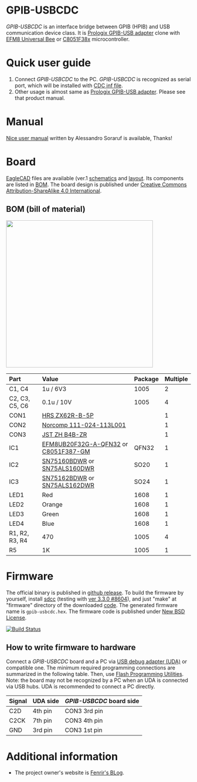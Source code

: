 GPIB-USBCDC
===============

_GPIB-USBCDC_ is an interface bridge between GPIB (HPIB) and USB communication device class. 
It is [Prologix GPIB-USB adapter](http://prologix.biz/gpib-usb-controller.html) clone with [EFM8 Universal Bee](https://www.silabs.com/products/mcu/8-bit/efm8-universal-bee/pages/efm8-universal-bee.aspx) or [C8051F38x](http://www.silabs.com/products/mcu/8-bit/c8051f38x/Pages/c8051f38x.aspx) microcontroller.

# Quick user guide
  1. Connect _GPIB-USBCDC_ to the PC. _GPIB-USBCDC_ is recognized as serial port, which will be installed with [CDC inf file](https://raw.githubusercontent.com/fenrir-naru/gpib-usbcdc/master/firmware/inf/gpib-usbcdc_C8051F38x.inf).
  1. Other usage is almost same as [Prologix GPIB-USB adapter](http://prologix.biz/gpib-usb-controller.html). Please see that product manual.
  
# Manual
[Nice user manual](https://github.com/fenrir-naru/gpib-usbcdc/blob/master/docs/manual_by_Alessandro.pdf) written by Alessandro Soraruf is available, Thanks!
  
# Board
[EagleCAD](http://www.cadsoftusa.com/) files are available (ver.1 [schematics](https://github.com/fenrir-naru/gpib-usbcdc/blob/master/board/gpib-usbcdc.sch) and [layout](https://github.com/fenrir-naru/gpib-usbcdc/blob/master/board/gpib-usbcdc.brd). Its components are listed in [BOM](https://github.com/fenrir-naru/gpib-usbcdc#bom-bill-of-material). The board design is published under [Creative Commons Attribution-ShareAlike 4.0 International](http://creativecommons.org/licenses/by-sa/4.0/).

## BOM (bill of material)

<a href='https://github.com/fenrir-naru/gpib-usbcdc/blob/master/board/gpib-usbcdc_layout.png'><img src='https://raw.githubusercontent.com/fenrir-naru/gpib-usbcdc/master/board/gpib-usbcdc_layout.png' width='400px' /></a>

| **Part** | **Value** | **Package** | **Multiple** |
|:---------|:----------|:------------|:-------------|
| C1, C4  | 1u / 6V3 | 1005 | 2 |
| C2, C3, C5, C6 | 0.1u / 10V | 1005 | 4 |
| CON1 | [HRS ZX62R-B-5P](http://www.digikey.jp/product-detail/ja/ZX62R-B-5P/H11574CT-ND/1787106) | | 1 |
| CON2 | [Norcomp 111-024-113L001](http://www.digikey.jp/product-detail/ja/0/1024PMA-ND) | | 1 |
| CON3 | [JST ZH B4B-ZR](http://www.jst-mfg.com/product/detail_e.php?series=287) | | 1 | 
| IC1 | [EFM8UB20F32G-A-QFN32](https://www.silabs.com/products/mcu/8-bit/efm8-universal-bee/pages/EFM8UB20F32G-A-QFN32.aspx) or [C8051F387-GM](http://www.silabs.com/products/mcu/8-bit/c8051f38x/pages/C8051F387-GM.aspx) | QFN32 | 1 |
| IC2 | [SN75160BDWR](http://www.ti.com/product/sn75160b) or [SN75ALS160DWR](http://www.ti.com/product/sn75als160) | SO20 | 1 |
| IC3 | [SN75162BDWR](http://www.ti.com/product/sn75162b) or [SN75ALS162DWR](http://www.ti.com/product/sn75als162) | SO24 | 1 |
| LED1 | Red | 1608 | 1 |
| LED2 | Orange | 1608 | 1 |
| LED3 | Green | 1608 | 1 |
| LED4 | Blue | 1608 | 1 |
| R1, R2, R3, R4 | 470 | 1005 | 4 |
| R5 | 1K | 1005 | 1 |

# Firmware
The official binary is published in [github release](https://github.com/fenrir-naru/gpib-usbcdc/releases). To build the firmware by yourself, install [sdcc](http://sdcc.sourceforge.net/) (testing with [ver 3.3.0 #8604](http://sourceforge.net/projects/sdcc/files/sdcc/3.3.0/)), and just "make" at "firmware" directory of the downloaded [code](https://github.com/fenrir-naru/gpib-usbcdc/tree/master/firmware). The generated firmware name is  `gpib-usbcdc.hex`. The firmware code is published under [New BSD License](http://opensource.org/licenses/BSD-3-Clause). 

[![Build Status](https://travis-ci.org/fenrir-naru/gpib-usbcdc.svg?branch=master)](https://travis-ci.org/fenrir-naru/gpib-usbcdc)

## How to write firmware to hardware
Connect a _GPIB-USBCDC_ board and a PC via [USB debug adapter (UDA)](http://www.silabs.com/products/mcu/pages/usbdebug.aspx) or compatible one. The minimum required programming connections are summarized in the following table. Then, use [Flash Programming Utilities](http://www.silabs.com/products/mcu/Pages/8-bit-microcontroller-software.aspx#flash). Note: the board may not be recognized by a PC when an UDA is connected via USB hubs. UDA is recommended to connect a PC directly.

| **Signal** | **UDA side** | **_GPIB-USBCDC_ board side** |
|:-----------|:-------------|:---------------------------------|
| C2D        | 4th pin      | CON3 3rd pin                     |
| C2CK       | 7th pin      | CON3 4th pin                     |
| GND        | 3rd pin      | CON3 1st pin                     |

# Additional information
* The project owner's website is [Fenrir's BLog](http://fenrir.naruoka.org/).
